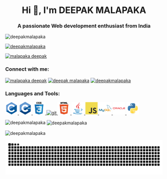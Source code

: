 <h1 align="center">Hi 👋, I'm DEEPAK MALAPAKA</h1>
<h3 align="center">A passionate Web development enthusiast from India</h3>

<p align="left"> <img src="https://komarev.com/ghpvc/?username=deepakmalapaka&label=Profile%20views&color=0e75b6&style=flat" alt="deepakmalapaka" /> </p>

<p align="left"> <a href="https://github.com/ryo-ma/github-profile-trophy"><img src="https://github-profile-trophy.vercel.app/?username=deepakmalapaka" alt="deepakmalapaka" /></a> </p>

<p align="left"> <a href="https://twitter.com/malapaka deepak" target="blank"><img src="https://x.com/DeepakMalapaka?t=OVWhbpru8SrqD-qZyNIPBg&s=09" alt="malapaka deepak" /></a> </p>

<h3 align="left">Connect with me:</h3>
<p align="left">
<a href="https://x.com/DeepakMalapaka?t=OVWhbpru8SrqD-qZyNIPBg&s=09" target="blank"><img align="center" src="https://raw.githubusercontent.com/rahuldkjain/github-profile-readme-generator/master/src/images/icons/Social/twitter.svg" alt="malapaka deepak" height="30" width="40" /></a>
<a href="https://linkedin.com/in/deepak malapaka" target="blank"><img align="center" src="https://raw.githubusercontent.com/rahuldkjain/github-profile-readme-generator/master/src/images/icons/Social/linked-in-alt.svg" alt="deepak malapaka" height="30" width="40" /></a>
<a href="https://instagram.com/deepakmalapaka" target="blank"><img align="center" src="https://raw.githubusercontent.com/rahuldkjain/github-profile-readme-generator/master/src/images/icons/Social/instagram.svg" alt="deepakmalapaka" height="30" width="40" /></a>
</p>

<h3 align="left">Languages and Tools:</h3>
<p align="left"> <a href="https://www.cprogramming.com/" target="_blank" rel="noreferrer"> <img src="https://raw.githubusercontent.com/devicons/devicon/master/icons/c/c-original.svg" alt="c" width="40" height="40"/> </a> <a href="https://www.w3schools.com/cpp/" target="_blank" rel="noreferrer"> <img src="https://raw.githubusercontent.com/devicons/devicon/master/icons/cplusplus/cplusplus-original.svg" alt="cplusplus" width="40" height="40"/> </a> <a href="https://www.w3schools.com/css/" target="_blank" rel="noreferrer"> <img src="https://raw.githubusercontent.com/devicons/devicon/master/icons/css3/css3-original-wordmark.svg" alt="css3" width="40" height="40"/> </a> <a href="https://git-scm.com/" target="_blank" rel="noreferrer"> <img src="https://www.vectorlogo.zone/logos/git-scm/git-scm-icon.svg" alt="git" width="40" height="40"/> </a> <a href="https://www.w3.org/html/" target="_blank" rel="noreferrer"> <img src="https://raw.githubusercontent.com/devicons/devicon/master/icons/html5/html5-original-wordmark.svg" alt="html5" width="40" height="40"/> </a> <a href="https://www.java.com" target="_blank" rel="noreferrer"> <img src="https://raw.githubusercontent.com/devicons/devicon/master/icons/java/java-original.svg" alt="java" width="40" height="40"/> </a> <a href="https://developer.mozilla.org/en-US/docs/Web/JavaScript" target="_blank" rel="noreferrer"> <img src="https://raw.githubusercontent.com/devicons/devicon/master/icons/javascript/javascript-original.svg" alt="javascript" width="40" height="40"/> </a> <a href="https://kotlinlang.org" target="_blank" rel="noreferrer"><a href="https://www.mysql.com/" target="_blank" rel="noreferrer"> <img src="https://raw.githubusercontent.com/devicons/devicon/master/icons/mysql/mysql-original-wordmark.svg" alt="mysql" width="40" height="40"/> </a> <a href="https://www.oracle.com/" target="_blank" rel="noreferrer"> <img src="https://raw.githubusercontent.com/devicons/devicon/master/icons/oracle/oracle-original.svg" alt="oracle" width="40" height="40"/> </a> <a href="https://www.python.org" target="_blank" rel="noreferrer"> <img src="https://raw.githubusercontent.com/devicons/devicon/master/icons/python/python-original.svg" alt="python" width="40" height="40"/> </a> </p>

<p><img align="left" src="https://github-readme-stats.vercel.app/api/top-langs?username=deepakmalapaka&show_icons=true&locale=en&layout=compact" alt="deepakmalapaka" /></p>

<p>&nbsp;<img align="center" src="https://github-readme-stats.vercel.app/api?username=deepakmalapaka&show_icons=true&locale=en" alt="deepakmalapaka" /></p>

<p><img align="center" src="https://github-readme-streak-stats.herokuapp.com/?user=deepakmalapaka&" alt="deepakmalapaka" /></p>

![snake gif](https://github.com/DeepakMalapaka/DeepakMalapaka/blob/output/github-contribution-grid-snake.svg)
